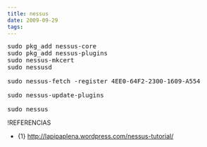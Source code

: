 ```yaml
---
title: nessus
date: 2009-09-29
tags:
---
```

<pre>
sudo pkg_add nessus-core
sudo pkg_add nessus-plugins
sudo nessus-mkcert
sudo nessusd

sudo nessus-fetch -register 4EE0-64F2-2300-1609-A554

sudo nessus-update-plugins

sudo nessus
</pre>


!REFERENCIAS

* {1} http://lapipaplena.wordpress.com/nessus-tutorial/
